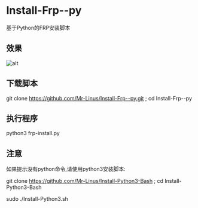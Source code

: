# Install-Frp--py
基于Python的FRP安装脚本

## 效果

![alt](https://github.com/Mr-Linus/Install-Frp--py/blob/master/screen.gif)


## 下载脚本

git clone https://github.com/Mr-Linus/Install-Frp--py.git ; cd Install-Frp--py

## 执行程序

python3 frp-install.py

## 注意

如果提示没有python命令,请使用python3安装脚本:

git clone https://github.com/Mr-Linus/Install-Python3-Bash ; cd Install-Python3-Bash

sudo ./Install-Python3.sh
